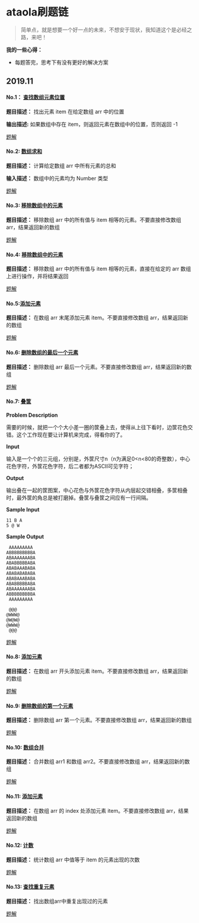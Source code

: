 # ataola刷题链

> 简单点，就是想要一个好一点的未来，不想安于现状，我知道这个是必经之路，来吧！

**我的一些心得：**

* 每题答完，思考下有没有更好的解决方案

## 2019.11

#### No.1： [查找数组元素位置](https://www.nowcoder.com/practice/e7835a8113dd48afb15f77ef8d1dcb1d?tpId=6&tqId=10949&tPage=1&rp=1&ru=/ta/js-assessment&qru=/ta/js-assessment/question-ranking)


**题目描述：** 找出元素 item 在给定数组 arr 中的位置

**输出描述:** 如果数组中存在 item，则返回元素在数组中的位置，否则返回 -1

[题解](tijie/01.md)

#### No.2: [数组求和](https://www.nowcoder.com/practice/cc3ce199461c4c4cb8f63db61d7eba30?tpId=6&tqId=10950&rp=1&ru=/ta/js-assessment&qru=/ta/js-assessment/question-ranking)

**题目描述：** 计算给定数组 arr 中所有元素的总和

**输入描述：** 数组中的元素均为 Number 类型

[题解](tijie/02.md)

#### No.3: [移除数组中的元素](https://www.nowcoder.com/practice/edbc7496a36e433c89d298b9256af856?tpId=6&tqId=10951&tPage=1&rp=1&ru=/ta/js-assessment&qru=/ta/js-assessment/question-ranking)

**题目描述：** 移除数组 arr 中的所有值与 item 相等的元素。不要直接修改数组 arr，结果返回新的数组

[题解](tijie/03.md)

#### No.4: [移除数组中的元素](https://www.nowcoder.com/practice/a93dd26ebb8c425d844acc17bcce9411?tpId=6&tqId=10952&tPage=1&rp=1&ru=/ta/js-assessment&qru=/ta/js-assessment/question-ranking)

**题目描述：** 移除数组 arr 中的所有值与 item 相等的元素，直接在给定的 arr 数组上进行操作，并将结果返回

[题解](tijie/04.md)


#### No.5:[添加元素](https://www.nowcoder.com/practice/3c7905cea3264ddaac4bf637ab3a19f9?tpId=6&tqId=10953&rp=1&ru=/ta/js-assessment&qru=/ta/js-assessment/question-ranking)

**题目描述：** 在数组 arr 末尾添加元素 item。不要直接修改数组 arr，结果返回新的数组

[题解](tijie/05.md)


#### No.6: [删除数组的最后一个元素](https://www.nowcoder.com/practice/df4b0b7a459447538351c4c7008b34e7?tpId=6&tqId=10954&tPage=1&rp=1&ru=/ta/js-assessment&qru=/ta/js-assessment/question-ranking)

**题目描述：** 删除数组 arr 最后一个元素。不要直接修改数组 arr，结果返回新的数组

[题解](tijie/06.md)

#### No.7: [叠筐](http://acm.hdu.edu.cn/showproblem.php?pid=2074)

**Problem Description**

需要的时候，就把一个个大小差一圈的筐叠上去，使得从上往下看时，边筐花色交错。这个工作现在要让计算机来完成，得看你的了。


**Input**

输入是一个个的三元组，分别是，外筐尺寸n（n为满足0<n<80的奇整数），中心花色字符，外筐花色字符，后二者都为ASCII可见字符；

**Output**

输出叠在一起的筐图案，中心花色与外筐花色字符从内层起交错相叠，多筐相叠时，最外筐的角总是被打磨掉。叠筐与叠筐之间应有一行间隔。

**Sample Input**

```
11 B A
5 @ W
```

**Sample Output**

```
 AAAAAAAAA 
ABBBBBBBBBA
ABAAAAAAABA
ABABBBBBABA
ABABAAABABA
ABABABABABA
ABABAAABABA
ABABBBBBABA
ABAAAAAAABA
ABBBBBBBBBA
 AAAAAAAAA 

 @@@ 
@WWW@
@W@W@
@WWW@
 @@@ 
 ```

[题解](tijie/07.md)


#### No.8: [添加元素](https://www.nowcoder.com/practice/93994cb28b1c4ec5ad7da4f9c33ebfbe?tpId=6&tqId=10955&rp=1&ru=/ta/js-assessment&qru=/ta/js-assessment/question-ranking)

**题目描述：** 在数组 arr 开头添加元素 item。不要直接修改数组 arr，结果返回新的数组

[题解](tijie/08.md)

#### No.9: [删除数组的第一个元素](https://www.nowcoder.com/practice/0323822699da497b8822898e90025882?tpId=6&tqId=10956&rp=1&ru=/ta/js-assessment&qru=/ta/js-assessment/question-ranking)

**题目描述：** 删除数组 arr 第一个元素。不要直接修改数组 arr，结果返回新的数组

[题解](tijie/09.md)

#### No.10: [数组合并](https://www.nowcoder.com/practice/ba9ee11affbd44539a4104d7f098f06b?tpId=6&tqId=10957&rp=1&ru=/ta/js-assessment&qru=/ta/js-assessment/question-ranking)

**题目描述：** 合并数组 arr1 和数组 arr2。不要直接修改数组 arr，结果返回新的数组

[题解](tijie/10.md)

#### No.11: [添加元素](https://www.nowcoder.com/practice/941bcfa5b87940869fda681c1597fd3a?tpId=6&tqId=10958&rp=1&ru=/ta/js-assessment&qru=/ta/js-assessment/question-ranking)

**题目描述：** 在数组 arr 的 index 处添加元素 item。不要直接修改数组 arr，结果返回新的数组

[题解](tijie/11.md)

#### No.12: [计数](https://www.nowcoder.com/practice/628339bd8e6e440590ad86caa7ac6849?tpId=6&tqId=10959&rp=1&ru=/ta/js-assessment&qru=/ta/js-assessment/question-ranking)

**题目描述：** 统计数组 arr 中值等于 item 的元素出现的次数

[题解](tijie/12.md)

#### No.13: [查找重复元素](https://www.nowcoder.com/practice/871a468deecf453589ea261835d6b78b?tpId=6&tqId=10960&rp=1&ru=/ta/js-assessment&qru=/ta/js-assessment/question-ranking)

**题目描述：** 找出数组arr中重复出现过的元素

[题解](tijie/13.md)